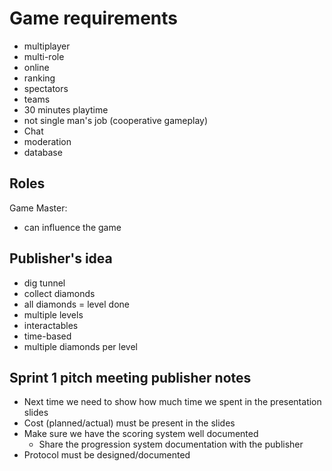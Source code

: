 # Game requirements
- multiplayer
- multi-role
- online
- ranking
- spectators
- teams
- 30 minutes playtime
- not single man's job (cooperative gameplay)
- Chat
- moderation
- database

## Roles
Game Master:
- can influence the game

## Publisher's idea
- dig tunnel
- collect diamonds
- all diamonds = level done
- multiple levels
- interactables
- time-based
- multiple diamonds per level

## Sprint 1 pitch meeting publisher notes
- Next time we need to show how much time we spent in the presentation slides
- Cost (planned/actual) must be present in the slides
- Make sure we have the scoring system well documented
  - Share the progression system documentation with the publisher
- Protocol must be designed/documented
